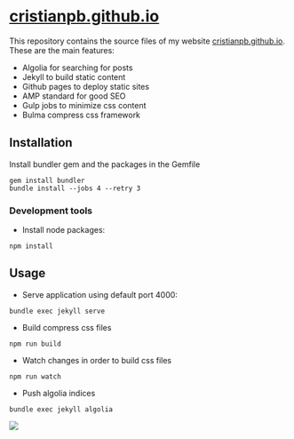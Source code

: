 # [cristianpb.github.io](http://cristianpb.github.io)

This repository contains the source files of my website [cristianpb.github.io](http://cristianpb.github.io). These are the main features:

* Algolia for searching for posts
* Jekyll to build static content
* Github pages to deploy static sites
* AMP standard for good SEO
* Gulp jobs to minimize css content
* Bulma compress css framework

## Installation

Install bundler gem and the packages in the Gemfile

```
gem install bundler
bundle install --jobs 4 --retry 3
```

### Development tools

* Install node packages:

```
npm install
```

## Usage

* Serve application using default port 4000:

```
bundle exec jekyll serve
```

* Build compress css files

```
npm run build
```

* Watch changes in order to build css files

```
npm run watch
```

* Push algolia indices

```
bundle exec jekyll algolia
```

![](http://www.girliemac.com/assets/images/articles/2013/12/jekyll.png)
